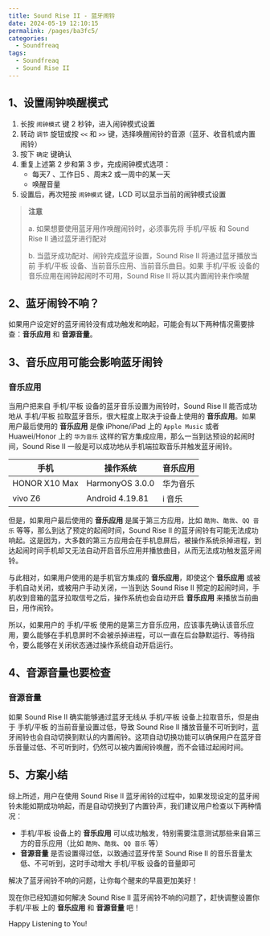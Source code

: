 ```yaml
---
title: Sound Rise II - 蓝牙闹铃
date: 2024-05-19 12:10:15
permalink: /pages/ba3fc5/
categories: 
  - Soundfreaq
tags: 
  - Soundfreaq
  - Sound Rise II
---
```


## 1、设置闹钟唤醒模式

1. 长按 `闹钟模式` 键 2 秒钟，进入闹钟模式设置
2. 转动 `调节` 旋钮或按 `<<` 和 `>>` 键，选择唤醒闹铃的音源（蓝牙、收音机或内置闹铃）
3. 按下 `确定` 键确认
4. 重复上述第 2 步和第 3 步，完成闹钟模式选项：
   - 每天<font title="gray">7</font> 、工作日<font title="gray">5</font> 、周末<font title="gray">2</font> 或一周中的某一天
   - 唤醒音量
5. 设置后，再次短按 `闹钟模式` 键，LCD 可以显示当前的闹钟模式设置

> **注意**
> 
> a. 如果想要使用蓝牙用作唤醒闹铃时，必须事先将 手机/平板 和 Sound Rise II 通过蓝牙进行配对
> 
> b. 当蓝牙成功配对、闹铃完成蓝牙设置，Sound Rise II 将通过蓝牙播放当前 手机/平板 设备、当前音乐应用、当前音乐曲目。如果 手机/平板 设备的音乐应用在闹钟起闹时不可用，Sound Rise II 将以其内置闹铃来作唤醒

## 2、蓝牙闹铃不响？

如果用户设定好的蓝牙闹铃没有成功触发和响起，可能会有以下两种情况需要排查：**音乐应用** 和 **音源音量**。

<div style="page-break-after:always"></div>

## 3、音乐应用可能会影响蓝牙闹铃

### 音乐应用

当用户把来自 手机/平板 设备的蓝牙音乐设置为闹铃时，Sound Rise II 能否成功地从 手机/平板 拉取蓝牙音乐，很大程度上取决于设备上使用的 **音乐应用**。如果用户最后使用的 **音乐应用** 是像 iPhone/iPad 上的 `Apple Music` 或者 Huawei/Honor 上的 `华为音乐` 这样的官方集成应用，那么一当到达预设的起闹时间，Sound Rise II 一般是可以成功地从手机端拉取音乐并触发蓝牙闹铃。

| 手机          | 操作系统        | 音乐应用 |
| ------------- | --------------- | -------- |
| HONOR X10 Max | HarmonyOS 3.0.0 | 华为音乐 |
| vivo Z6       | Android 4.19.81 | i 音乐   |

但是，如果用户最后使用的 **音乐应用** 是属于第三方应用，比如 `酷狗`、`酷我`、`QQ 音乐` 等等，那么到达了预定的起闹时间，Sound Rise II 的蓝牙闹铃有可能无法成功响起。这是因为，大多数的第三方应用会在手机息屏后，被操作系统杀掉进程，到达起闹时间手机却又无法自动开启音乐应用并播放曲目，从而无法成功触发蓝牙闹铃。

与此相对，如果用户使用的是手机官方集成的 **音乐应用**，即使这个 **音乐应用** 或被手机自动关闭，或被用户手动关闭，一当到达 Sound Rise II 预定的起闹时间，手机收到音箱的蓝牙拉取信号之后，操作系统也会自动开启 **音乐应用** 来播放当前曲目，用作闹铃。

所以，如果用户的 手机/平板 使用的是第三方音乐应用，应该事先确认该音乐应用，要么能够在手机息屏时不会被杀掉进程，可以一直在后台静默运行、等待指令，要么能够在关闭状态通过操作系统自动开启运行。

<div style="page-break-after:always"></div>

## 4、音源音量也要检查

### 音源音量

如果 Sound Rise II 确实能够通过蓝牙无线从 手机/平板 设备上拉取音乐，但是由于 手机/平板 的当前音量设置过低，导致 Sound Rise II 播放音量不可听到时，蓝牙闹铃也会自动切换到默认的内置闹铃。这项自动切换功能可以确保用户在蓝牙音乐音量过低、不可听到时，仍然可以被内置闹铃唤醒，而不会错过起闹时间。

## 5、方案小结

综上所述，用户在使用 Sound Rise II 蓝牙闹铃的过程中，如果发现设定的蓝牙闹铃未能如期成功响起，而是自动切换到了内置铃声，我们建议用户检查以下两种情况：

- 手机/平板 设备上的 **音乐应用** 可以成功触发，特别需要注意测试那些来自第三方的音乐应用（比如 `酷狗`、`酷我`、`QQ 音乐` 等）
- **音源音量** 是否设置得过低，以致通过蓝牙传至 Sound Rise II 的音乐音量太低、不可听到，这时手动增大 手机/平板 设备的音量即可

解决了蓝牙闹铃不响的问题，让你每个醒来的早晨更加美好！

现在你已经知道如何解决 Sound Rise II 蓝牙闹铃不响的问题了，赶快调整设置你 手机/平板 上的 **音乐应用** 和 **音源音量** 吧！

Happy Listening to You!

<div style="page-break-after:always"></div>
